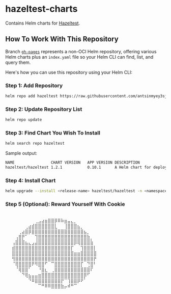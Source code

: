 # hazeltest-charts

Contains Helm charts for [Hazeltest](https://github.com/AntsInMyEy3sJohnson/hazeltest).

## How To Work With This Repository
Branch [`gh-pages`](https://github.com/AntsInMyEy3sJohnson/hazeltest-charts/tree/gh-pages) represents a non-OCI
Helm repository, offering various Helm charts plus an `index.yaml` file so your Helm CLI can find, list, and query them.

Here's how you can use this repository using your Helm CLI:

### Step 1: Add Repository

```bash
helm repo add hazeltest https://raw.githubusercontent.com/antsinmyey3sjohnson/hazeltest-charts/gh-pages
```

### Step 2: Update Repository List

```bash
helm repo update
```

### Step 3: Find Chart You Wish To Install

```bash
helm search repo hazeltest
```

Sample output:
```bash
NAME               	CHART VERSION	APP VERSION	DESCRIPTION
hazeltest/hazeltest	1.2.1        	0.10.1     	A Helm chart for deploying Hazeltest on Kubernetes
```

### Step 4: Install Chart

```bash
helm upgrade --install <release-name> hazeltest/hazeltest -n <namespace> --version <version>
```

### Step 5 (Optional): Reward Yourself With Cookie

⠀⠀⠀⠀⠀⠀⠀⠀⠀⠀⠀⠀⠀⠀⠀⠀⠀⠀⠀⠀⠀⠀⠀⠀⠀⠀⠀⠀⠀⠀
⠀⠀⠀⠀⠀⠀⠀⠀⠀⢀⣠⣴⣶⣿⣿⡿⠿⠷⣶⣤⣄⡀⠀⠀⠀⠀⠀⠀⠀⠀
⠀⠀⠀⠀⠀⠀⢀⣴⣾⣿⣿⣿⣿⣿⣿⣇⠀⠀⢸⣿⣿⣿⣦⡀⠀⠀⠀⠀⠀⠀
⠀⠀⠀⠀⢀⣴⣿⡿⣿⣿⣿⣿⣿⣿⣿⣿⣿⣿⣿⣿⣿⣿⣿⣿⣦⡀⠀⠀⠀⠀
⠀⠀⠀⢠⣿⡟⠁⠀⠀⢹⣿⣿⣿⣿⣿⣿⣿⣿⣿⣿⣿⣿⣿⣿⣿⣷⡀⠀⠀⠀
⠀⠀⢠⣿⣿⣿⣦⣄⣠⣼⣿⣿⣿⣿⣿⣿⣿⣿⣿⣿⣿⡿⢿⣿⣿⣿⣷⠀⠀⠀
⠀⠀⣾⣿⣿⣿⣿⣿⣿⣿⣿⣿⣿⣿⣿⣿⣿⣿⣿⣿⡏⠀⠀⢹⣿⣿⣿⡇⠀⠀
⠀⠀⣿⣿⣿⣿⣿⣿⣿⣿⣿⣿⣿⣿⣿⣿⣿⣿⣿⣿⣿⣶⣶⣿⣿⣿⣿⣿⠀⠀
⠀⠀⢻⣿⣿⣿⣿⣿⣿⣿⣿⣿⣿⣿⣿⣿⣿⣿⣿⣿⣿⣿⣿⣿⣿⣿⣿⡟⠀⠀
⠀⠀⠈⢿⣿⣿⣿⣿⠟⠻⣿⣿⠋⠀⠉⣿⣿⣿⣿⣿⣿⣿⣿⡏⠀⢙⣿⠃⠀⠀
⠀⠀⠀⠈⢿⣿⣿⠁⠀⠀⠘⣿⣆⠀⢀⣿⣿⣿⣿⣿⣿⣿⣿⣿⣿⣿⠏⠀⠀⠀
⠀⠀⠀⠀⠀⠙⢿⣦⣤⣤⣶⣿⣿⣿⣿⣿⣿⣿⣿⣿⣿⣿⣿⣿⡿⠋⠀⠀⠀⠀
⠀⠀⠀⠀⠀⠀⠀⠙⠿⣿⣿⣿⣿⣿⣿⣿⣿⡟⠉⢹⣿⣿⡿⠟⠁⠀⠀⠀⠀⠀
⠀⠀⠀⠀⠀⠀⠀⠀⠀⠀⠉⠛⠿⠿⣿⣿⣿⣷⡤⠾⠛⠉⠀⠀⠀⠀⠀⠀⠀⠀
⠀⠀⠀⠀⠀⠀⠀⠀⠀⠀⠀⠀⠀⠀⠀⠀⠀⠀⠀⠀⠀⠀⠀⠀⠀⠀⠀⠀⠀⠀








